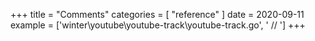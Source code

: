 +++
title = "Comments"
categories = [ "reference" ]
date = 2020-09-11
example = ['winter\youtube\youtube-track\youtube-track.go', ' // ']
+++
